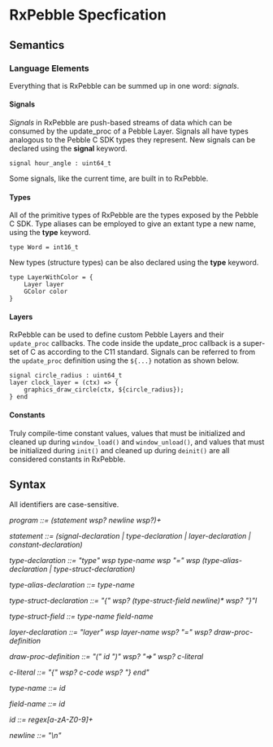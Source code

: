 # RxPebble Specfication

## Semantics

### Language Elements
Everything that is RxPebble can be summed up in one word: _signals_.

#### Signals
_Signals_ in RxPebble are push-based streams of data which can be consumed by the update_proc of a Pebble Layer. Signals all have types analogous to the Pebble C SDK types they represent. New signals can be declared using the __signal__ keyword.

```
signal hour_angle : uint64_t
```

Some signals, like the current time, are built in to RxPebble.

#### Types
All of the primitive types of RxPebble are the types exposed by the Pebble C SDK. Type aliases can be employed to give an extant type a new name, using the __type__ keyword.

```
type Word = int16_t
```

New types (structure types) can be also declared using the __type__ keyword.

```
type LayerWithColor = {
	Layer layer
	GColor color
}
```

#### Layers
RxPebble can be used to define custom Pebble Layers and their `update_proc` callbacks. The code inside the update_proc callback is a super-set of C as according to the C11 standard. Signals can be referred to from the `update_proc` definition using the `${...}` notation as shown below. 

```
signal circle_radius : uint64_t
layer clock_layer = (ctx) => {
	graphics_draw_circle(ctx, ${circle_radius});
} end
```

#### Constants
Truly compile-time constant values, values that must be initialized and cleaned up during `window_load()` and `window_unload()`, and values that must be initialized during `init()` and cleaned up during `deinit()` are all considered constants in RxPebble.

## Syntax

All identifiers are case-sensitive.

 _program ::= (statement wsp? newline wsp?)+_
   
 _statement ::= (signal-declaration | type-declaration | layer-declaration | constant-declaration)_
 
 _type-declaration ::= "type" wsp type-name wsp "=" wsp (type-alias-declaration | type-struct-declaration)_
 
 _type-alias-declaration ::= type-name_
 
 _type-struct-declaration ::= "{" wsp? (type-struct-field newline)* wsp? "}"I_
 
 _type-struct-field ::= type-name field-name_
 
 _layer-declaration ::= "layer" wsp layer-name wsp? "=" wsp? draw-proc-definition_
 
 _draw-proc-definition ::= "(" id ")" wsp? "=>" wsp? c-literal_
 
 _c-literal ::= "{" wsp? c-code wsp? "} end"_
 
 _type-name ::= id_
 
 _field-name ::= id_
 
 _id ::= regex[a-zA-Z0-9]+_
 
 _newline ::= "\n"_